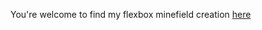 You're welcome to find my flexbox minefield creation [here](https://xandradebacker.github.io/FlexboxMinefield)
